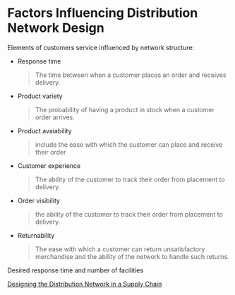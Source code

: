 # Factors Influencing Distribution Network Design

Elements of customers service influenced by network structure: 
* Response time
  > The time between when a customer places an order and receives delivery.
* Product variety
  > The probability of having a product in stock when a customer order arrives.
* Product avaiability
  > include the ease with which the customer can place and receive their order
* Customer experience
  > The ability of the customer to track their order from placement to delivery.
* Order visibility
  > the ability of the customer to track their order from placement to delivery. 
* Returnability
  > The ease with which a customer can return unsatisfactory merchandise and the ability of the network to handle such returns. 


Desired response time and number of facilities 



[Designing the Distribution Network in a Supply Chain](https://transportation.northwestern.edu/docs/research/core-topics/logistics-and-supply-chain-management/Chopra_DistributionSupplyChain.pdf?fbclid=IwAR24G9VWkI6pLl2FL6_syMZc3jfxv1-0S4FmfdAbCsejLIlWDsYJxpX1pf4)
